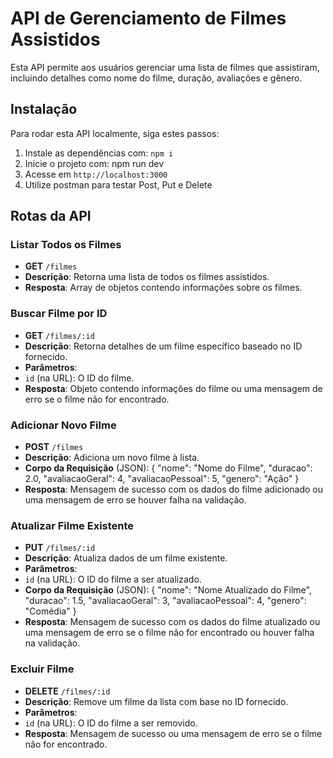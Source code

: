 # API de Gerenciamento de Filmes Assistidos

Esta API permite aos usuários gerenciar uma lista de filmes que assistiram, incluindo detalhes como nome do filme, duração, avaliações e gênero.

## Instalação

Para rodar esta API localmente, siga estes passos:

1. Instale as dependências com: `npm i`
2. Inicie o projeto com: npm run dev
3. Acesse em `http://localhost:3000`
4. Utilize postman para testar Post, Put e Delete

## Rotas da API

### Listar Todos os Filmes

- **GET** `/filmes`
- **Descrição**: Retorna uma lista de todos os filmes assistidos.
- **Resposta**: Array de objetos contendo informações sobre os filmes.

### Buscar Filme por ID

- **GET** `/filmes/:id`
- **Descrição**: Retorna detalhes de um filme específico baseado no ID fornecido.
- **Parâmetros**:
 - `id` (na URL): O ID do filme.
- **Resposta**: Objeto contendo informações do filme ou uma mensagem de erro se o filme não for encontrado.

### Adicionar Novo Filme

- **POST** `/filmes`
- **Descrição**: Adiciona um novo filme à lista.
- **Corpo da Requisição** (JSON):
 {
   "nome": "Nome do Filme",
   "duracao": 2.0,
   "avaliacaoGeral": 4,
   "avaliacaoPessoal": 5,
   "genero": "Ação"
 }
- **Resposta**: Mensagem de sucesso com os dados do filme adicionado ou uma mensagem de erro se houver falha na validação.

### Atualizar Filme Existente

- **PUT** `/filmes/:id`
- **Descrição**: Atualiza dados de um filme existente.
- **Parâmetros**:
 - `id` (na URL): O ID do filme a ser atualizado.
- **Corpo da Requisição** (JSON):
 {
   "nome": "Nome Atualizado do Filme",
   "duracao": 1.5,
   "avaliacaoGeral": 3,
   "avaliacaoPessoal": 4,
   "genero": "Comédia"
 }
- **Resposta**: Mensagem de sucesso com os dados do filme atualizado ou uma mensagem de erro se o filme não for encontrado ou houver falha na validação.

### Excluir Filme

- **DELETE** `/filmes/:id`
- **Descrição**: Remove um filme da lista com base no ID fornecido.
- **Parâmetros**:
 - `id` (na URL): O ID do filme a ser removido.
- **Resposta**: Mensagem de sucesso ou uma mensagem de erro se o filme não for encontrado.